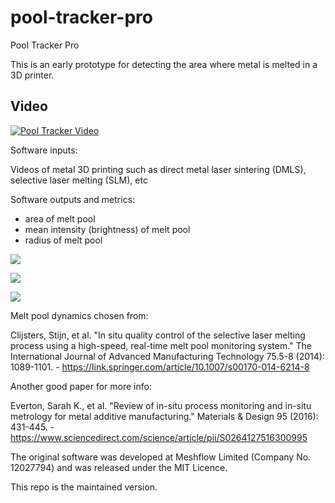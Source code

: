 # pool-tracker-pro
Pool Tracker Pro

This is an early prototype for detecting the area where metal is melted in a 3D printer.

## Video

[![Pool Tracker Video](https://img.youtube.com/vi/TMDshCcjujc/0.jpg)](https://www.youtube.com/watch?v=TMDshCcjujc)

Software inputs:

Videos of metal 3D printing such as direct metal laser sintering (DMLS), selective laser melting (SLM), etc

Software outputs and metrics:

- area of melt pool
- mean intensity (brightness) of melt pool
- radius of melt pool

![](img/area.png)

![](img/intensity.png)

![](img/radius.png)

Melt pool dynamics chosen from:

Clijsters, Stijn, et al. "In situ quality control of the selective laser melting process using a high-speed, real-time melt pool monitoring system." The International Journal of Advanced Manufacturing Technology 75.5-8 (2014): 1089-1101. - https://link.springer.com/article/10.1007/s00170-014-6214-8

Another good paper for more info:

Everton, Sarah K., et al. "Review of in-situ process monitoring and in-situ metrology for metal additive manufacturing." Materials & Design 95 (2016): 431-445. - https://www.sciencedirect.com/science/article/pii/S0264127516300995

The original software was developed at Meshflow Limited (Company No. 12027794) and was released under the MIT Licence.

This repo is the maintained version.
